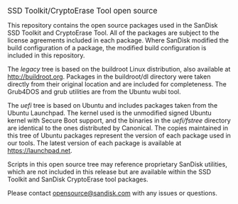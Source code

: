 <big>SSD Toolkit/CryptoErase Tool open source</big>

This repository contains the open source packages used in the SanDisk SSD Toolkit and CryptoErase Tool. All of the packages are subject to the license agreements included in each package. Where SanDisk modified the build configuration of a package, the modified build configuration is included in this repository.

The <i>legacy</i> tree is based on the buildroot Linux distribution, also available at http://buildroot.org. Packages in the buildroot/dl directory were taken directly from their original location and are included for completeness. The Grub4DOS and grub utilities are from the Ubuntu wubi tool.

The <i>uefi</i> tree is based on Ubuntu and includes packages taken from the Ubuntu Launchpad. The kernel used is the unmodified signed Ubuntu kernel with Secure Boot support, and the binaries in the <i>uefi/fstree</i> directory are identical to the ones distributed by Canonical. The copies maintained in this tree of Ubuntu packages represent the version of each package used in our tools. The latest version of each package is available at https://launchpad.net.

Scripts in this open source tree may reference proprietary SanDisk utilities, which are not included in this release but are available within the SSD Toolkit and SanDisk CryptoErase tool packages. 

Please contact opensource@sandisk.com with any issues or questions.
